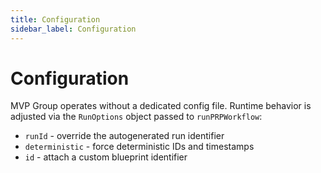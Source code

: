 ```yaml
---
title: Configuration
sidebar_label: Configuration
---
```


# Configuration

MVP Group operates without a dedicated config file. Runtime behavior is adjusted via the `RunOptions` object passed to `runPRPWorkflow`:

- `runId` - override the autogenerated run identifier
- `deterministic` - force deterministic IDs and timestamps
- `id` - attach a custom blueprint identifier
